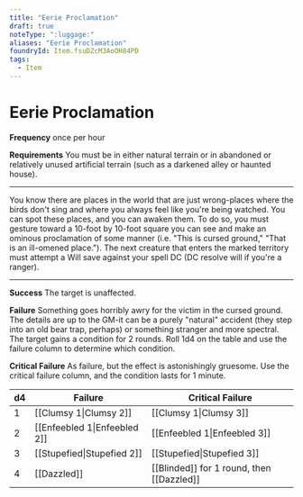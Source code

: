 ```yaml
---
title: "Eerie Proclamation"
draft: true
noteType: ":luggage:"
aliases: "Eerie Proclamation"
foundryId: Item.fsuDZcM3AoOH84PD
tags:
  - Item
---
```


# Eerie Proclamation

**Frequency** once per hour

**Requirements** You must be in either natural terrain or in abandoned or relatively unused artificial terrain (such as a darkened alley or haunted house).

* * *

You know there are places in the world that are just wrong-places where the birds don't sing and where you always feel like you're being watched. You can spot these places, and you can awaken them. To do so, you must gesture toward a 10-foot by 10-foot square you can see and make an ominous proclamation of some manner (i.e. "This is cursed ground," "That is an ill-omened place."). The next creature that enters the marked territory must attempt a Will save against your spell DC (DC resolve will if you're a ranger).

* * *

**Success** The target is unaffected.

**Failure** Something goes horribly awry for the victim in the cursed ground. The details are up to the GM-it can be a purely "natural" accident (they step into an old bear trap, perhaps) or something stranger and more spectral. The target gains a condition for 2 rounds. Roll 1d4 on the table and use the failure column to determine which condition.

**Critical Failure** As failure, but the effect is astonishingly gruesome. Use the critical failure column, and the condition lasts for 1 minute.

  
| d4 | Failure | Critical Failure |
| --- | --- | --- |
| 1 | [[Clumsy 1\|Clumsy 2]] | [[Clumsy 1\|Clumsy 3]] |
| 2 | [[Enfeebled 1\|Enfeebled 2]] | [[Enfeebled 1\|Enfeebled 3]] |
| 3 | [[Stupefied\|Stupefied 2]] | [[Stupefied\|Stupefied 3]] |
| 4 | [[Dazzled]] | [[Blinded]] for 1 round, then [[Dazzled]] |
